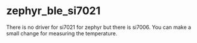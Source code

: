 # zephyr_ble_si7021

There is no driver for si7021 for zephyr but there is si7006. You can make a small change for measuring the temperature. 

